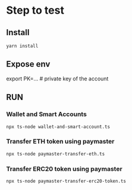 # Step to test

## Install
```yarn install```

## Expose env
export PK=... # private key of the account

## RUN
### Wallet and Smart Accounts
```
npx ts-node wallet-and-smart-account.ts      
```

### Transfer ETH token using paymaster
```
npx ts-node paymaster-transfer-eth.ts    
```

### Transfer ERC20 token using paymaster
```
npx ts-node paymaster-transfer-erc20-token.ts
```

